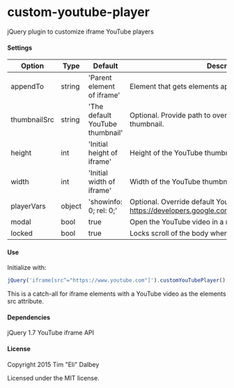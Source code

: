 # custom-youtube-player
jQuery plugin to customize iframe YouTube players

#### Settings

Option | Type | Default | Description
------ | ---- | ------- | -----------
appendTo | string | 'Parent element of iframe' | Element that gets elements appended to.
thumbnailSrc | string | 'The default YouTube thumbnail' | Optional. Provide path to override the default YouTube thumbnail.
height | int | 'Initial height of iframe' | Height of the YouTube thumbnail.
width | int | 'Initial width of iframe' | Width of the YouTube thumbnail.
playerVars | object | 'showinfo: 0; rel: 0;' | Optional. Override default YouTube iframe options. See https://developers.google.com/youtube/player_parameters
modal | bool | true | Open the YouTube video in a modal.
locked | bool | true | Locks scroll of the body when the modal is open.

#### Use

Initialize with:

```javascript
jQuery('iframe[src^="https://www.youtube.com"]').customYouTubePlayer();
 ```
 This is a catch-all for iframe elements with a YouTube video as the elements src attribute.

#### Dependencies

jQuery 1.7
YouTube iframe API

#### License

Copyright 2015 Tim "Eli" Dalbey

Licensed under the MIT license.